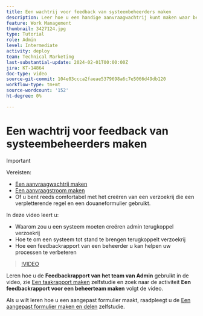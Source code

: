 ```yaml
---
title: Een wachtrij voor feedback van systeembeheerders maken
description: Leer hoe u een handige aanvraagwachtrij kunt maken waar beheerders feedback kunnen krijgen over workflows en processen.
feature: Work Management
thumbnail: 3427124.jpg
type: Tutorial
role: Admin
level: Intermediate
activity: deploy
team: Technical Marketing
last-substantial-update: 2024-02-01T00:00:00Z
jira: KT-14864
doc-type: video
source-git-commit: 104e03ccca2faeae5379698a6c7e5066d49db120
workflow-type: tm+mt
source-wordcount: '152'
ht-degree: 0%

---
```


# Een wachtrij voor feedback van systeembeheerders maken

>[!IMPORTANT]
>
>Vereisten:
>
>* [Een aanvraagwachtrij maken](https://experienceleague.adobe.com/docs/workfront-learn/tutorials-workfront/manage-work/request-queues/create-a-request-queue.html)
>* [Een aanvraagstroom maken](https://experienceleague.adobe.com/docs/workfront-learn/tutorials-workfront/manage-work/request-queues/create-a-request-flow.html)
>* Of u bent reeds comfortabel met het creëren van een verzoekrij die een verpletterende regel en een douaneformulier gebruikt.

In deze video leert u:

* Waarom zou u een systeem moeten creëren admin terugkoppel verzoekrij
* Hoe te om een systeem tot stand te brengen terugkoppelt verzoekrij
* Hoe een feedbackrapport van een beheerder u kan helpen uw processen te verbeteren

>[!VIDEO](https://video.tv.adobe.com/v/3427124/?quality=12&learn=on)

Leren hoe u de **Feedbackrapport van het team van Admin** gebruikt in de video, zie [Een taakrapport maken](https://experienceleague.adobe.com/docs/workfront-learn/tutorials-workfront/reporting/basic-reporting/create-a-task-report.html?lang=en) zelfstudie en zoek naar de activiteit **Een feedbackrapport voor een beheerteam maken** volgt de video.

Als u wilt leren hoe u een aangepast formulier maakt, raadpleegt u de [Een aangepast formulier maken en delen](https://experienceleague.adobe.com/docs/workfront-learn/tutorials-workfront/custom-data/custom-forms/custom-forms-creating-and-sharing-a-custom-form.html) zelfstudie.
